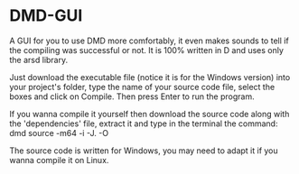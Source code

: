 # DMD-GUI
A GUI for you to use DMD more comfortably, it even makes sounds to tell if the compiling was successful or not. It is 100% written in D and uses only the arsd library.

Just download the executable file (notice it is for the Windows version) into your project's folder, type the name of your source code file, select the boxes and click on Compile. Then press Enter to run the program.

If you wanna compile it yourself then download the source code along with the 'dependencies' file, extract it and type in the terminal the command: dmd source -m64 -i -J. -O

The source code is written for Windows, you may need to adapt it if you wanna compile it on Linux.

